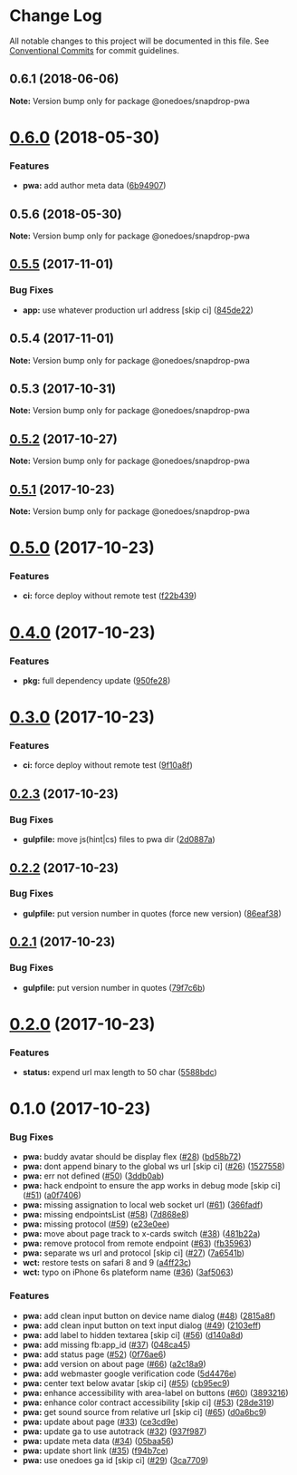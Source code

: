 # Change Log

All notable changes to this project will be documented in this file.
See [Conventional Commits](https://conventionalcommits.org) for commit guidelines.

<a name="0.6.1"></a>
## 0.6.1 (2018-06-06)




**Note:** Version bump only for package @onedoes/snapdrop-pwa

<a name="0.6.0"></a>
# [0.6.0](https://github.com/onedoes/snapdrop/compare/v0.5.6...v0.6.0) (2018-05-30)


### Features

* **pwa:** add author meta data ([6b94907](https://github.com/onedoes/snapdrop/commit/6b94907))




<a name="0.5.6"></a>
## 0.5.6 (2018-05-30)




**Note:** Version bump only for package @onedoes/snapdrop-pwa

<a name="0.5.5"></a>
## [0.5.5](https://github.com/onedoes/snapdrop/compare/v0.5.4...v0.5.5) (2017-11-01)


### Bug Fixes

* **app:** use whatever production url address [skip ci] ([845de22](https://github.com/onedoes/snapdrop/commit/845de22))




<a name="0.5.4"></a>
## 0.5.4 (2017-11-01)




**Note:** Version bump only for package @onedoes/snapdrop-pwa

<a name="0.5.3"></a>
## 0.5.3 (2017-10-31)




**Note:** Version bump only for package @onedoes/snapdrop-pwa

<a name="0.5.2"></a>
## [0.5.2](https://github.com/douglasduteil/snapdrop/compare/v0.5.1...v0.5.2) (2017-10-27)




**Note:** Version bump only for package @onedoes/snapdrop-pwa

<a name="0.5.1"></a>
## [0.5.1](https://github.com/douglasduteil/snapdrop/compare/v0.5.0...v0.5.1) (2017-10-23)




**Note:** Version bump only for package @onedoes/snapdrop-pwa

<a name="0.5.0"></a>
# [0.5.0](https://github.com/douglasduteil/snapdrop/compare/v0.4.0...v0.5.0) (2017-10-23)


### Features

* **ci:** force deploy without remote test ([f22b439](https://github.com/douglasduteil/snapdrop/commit/f22b439))




<a name="0.4.0"></a>
# [0.4.0](https://github.com/douglasduteil/snapdrop/compare/v0.3.0...v0.4.0) (2017-10-23)


### Features

* **pkg:** full dependency update ([950fe28](https://github.com/douglasduteil/snapdrop/commit/950fe28))




<a name="0.3.0"></a>
# [0.3.0](https://github.com/douglasduteil/snapdrop/compare/v0.2.3...v0.3.0) (2017-10-23)


### Features

* **ci:** force deploy without remote test ([9f10a8f](https://github.com/douglasduteil/snapdrop/commit/9f10a8f))




<a name="0.2.3"></a>
## [0.2.3](https://github.com/douglasduteil/snapdrop/compare/v0.2.2...v0.2.3) (2017-10-23)


### Bug Fixes

* **gulpfile:** move js(hint|cs) files to pwa dir ([2d0887a](https://github.com/douglasduteil/snapdrop/commit/2d0887a))




<a name="0.2.2"></a>
## [0.2.2](https://github.com/douglasduteil/snapdrop/compare/v0.2.1...v0.2.2) (2017-10-23)


### Bug Fixes

* **gulpfile:** put version number in quotes (force new version) ([86eaf38](https://github.com/douglasduteil/snapdrop/commit/86eaf38))




<a name="0.2.1"></a>
## [0.2.1](https://github.com/douglasduteil/snapdrop/compare/v0.2.0...v0.2.1) (2017-10-23)


### Bug Fixes

* **gulpfile:** put version number in quotes ([79f7c6b](https://github.com/douglasduteil/snapdrop/commit/79f7c6b))




<a name="0.2.0"></a>
# [0.2.0](https://github.com/douglasduteil/snapdrop/compare/v0.1.0...v0.2.0) (2017-10-23)


### Features

* **status:** expend url max length to 50 char ([5588bdc](https://github.com/douglasduteil/snapdrop/commit/5588bdc))




<a name="0.1.0"></a>
# 0.1.0 (2017-10-23)


### Bug Fixes

* **pwa:** buddy avatar should be display flex ([#28](https://github.com/douglasduteil/snapdrop/issues/28)) ([bd58b72](https://github.com/douglasduteil/snapdrop/commit/bd58b72))
* **pwa:** dont append binary to the global ws url [skip ci] ([#26](https://github.com/douglasduteil/snapdrop/issues/26)) ([1527558](https://github.com/douglasduteil/snapdrop/commit/1527558))
* **pwa:** err not defined ([#50](https://github.com/douglasduteil/snapdrop/issues/50)) ([3ddb0ab](https://github.com/douglasduteil/snapdrop/commit/3ddb0ab))
* **pwa:** hack endpoint to ensure the app works in debug mode [skip ci] ([#51](https://github.com/douglasduteil/snapdrop/issues/51)) ([a0f7406](https://github.com/douglasduteil/snapdrop/commit/a0f7406))
* **pwa:** missing assignation to local web socket url ([#61](https://github.com/douglasduteil/snapdrop/issues/61)) ([366fadf](https://github.com/douglasduteil/snapdrop/commit/366fadf))
* **pwa:** missing endpointsList ([#58](https://github.com/douglasduteil/snapdrop/issues/58)) ([7d868e8](https://github.com/douglasduteil/snapdrop/commit/7d868e8))
* **pwa:** missing protocol ([#59](https://github.com/douglasduteil/snapdrop/issues/59)) ([e23e0ee](https://github.com/douglasduteil/snapdrop/commit/e23e0ee))
* **pwa:** move about page track to x-cards switch ([#38](https://github.com/douglasduteil/snapdrop/issues/38)) ([481b22a](https://github.com/douglasduteil/snapdrop/commit/481b22a))
* **pwa:** remove protocol from remote endpoint ([#63](https://github.com/douglasduteil/snapdrop/issues/63)) ([fb35963](https://github.com/douglasduteil/snapdrop/commit/fb35963))
* **pwa:** separate ws url and protocol [skip ci] ([#27](https://github.com/douglasduteil/snapdrop/issues/27)) ([7a6541b](https://github.com/douglasduteil/snapdrop/commit/7a6541b))
* **wct:** restore tests on safari 8 and 9 ([a4ff23c](https://github.com/douglasduteil/snapdrop/commit/a4ff23c))
* **wct:** typo on iPhone 6s plateform name ([#36](https://github.com/douglasduteil/snapdrop/issues/36)) ([3af5063](https://github.com/douglasduteil/snapdrop/commit/3af5063))


### Features

* **pwa:** add clean input button on device name dialog ([#48](https://github.com/douglasduteil/snapdrop/issues/48)) ([2815a8f](https://github.com/douglasduteil/snapdrop/commit/2815a8f))
* **pwa:** add clean input button on text input dialog ([#49](https://github.com/douglasduteil/snapdrop/issues/49)) ([2103eff](https://github.com/douglasduteil/snapdrop/commit/2103eff))
* **pwa:** add label to hidden textarea [skip ci] ([#56](https://github.com/douglasduteil/snapdrop/issues/56)) ([d140a8d](https://github.com/douglasduteil/snapdrop/commit/d140a8d))
* **pwa:** add missing fb:app_id ([#37](https://github.com/douglasduteil/snapdrop/issues/37)) ([048ca45](https://github.com/douglasduteil/snapdrop/commit/048ca45))
* **pwa:** add status page ([#52](https://github.com/douglasduteil/snapdrop/issues/52)) ([0f76ae6](https://github.com/douglasduteil/snapdrop/commit/0f76ae6))
* **pwa:** add version on about page ([#66](https://github.com/douglasduteil/snapdrop/issues/66)) ([a2c18a9](https://github.com/douglasduteil/snapdrop/commit/a2c18a9))
* **pwa:** add webmaster google verification code ([5d4476e](https://github.com/douglasduteil/snapdrop/commit/5d4476e))
* **pwa:** center text below avatar [skip ci] ([#55](https://github.com/douglasduteil/snapdrop/issues/55)) ([cb95ec9](https://github.com/douglasduteil/snapdrop/commit/cb95ec9))
* **pwa:** enhance accessibility with area-label on buttons ([#60](https://github.com/douglasduteil/snapdrop/issues/60)) ([3893216](https://github.com/douglasduteil/snapdrop/commit/3893216))
* **pwa:** enhance color contract accessibility [skip ci] ([#53](https://github.com/douglasduteil/snapdrop/issues/53)) ([28de319](https://github.com/douglasduteil/snapdrop/commit/28de319))
* **pwa:** get sound source from relative url [skip ci] ([#65](https://github.com/douglasduteil/snapdrop/issues/65)) ([d0a6bc9](https://github.com/douglasduteil/snapdrop/commit/d0a6bc9))
* **pwa:** update about page ([#33](https://github.com/douglasduteil/snapdrop/issues/33)) ([ce3cd9e](https://github.com/douglasduteil/snapdrop/commit/ce3cd9e))
* **pwa:** update ga to use autotrack ([#32](https://github.com/douglasduteil/snapdrop/issues/32)) ([937f987](https://github.com/douglasduteil/snapdrop/commit/937f987))
* **pwa:** update meta data ([#34](https://github.com/douglasduteil/snapdrop/issues/34)) ([05baa56](https://github.com/douglasduteil/snapdrop/commit/05baa56))
* **pwa:** update short link ([#35](https://github.com/douglasduteil/snapdrop/issues/35)) ([f94b7ce](https://github.com/douglasduteil/snapdrop/commit/f94b7ce))
* **pwa:** use onedoes ga id [skip ci] ([#29](https://github.com/douglasduteil/snapdrop/issues/29)) ([3ca7709](https://github.com/douglasduteil/snapdrop/commit/3ca7709))
